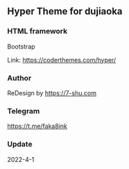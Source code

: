 ##   Hyper Theme for dujiaoka

### HTML framework

Bootstrap

Link: https://coderthemes.com/hyper/

### Author

ReDesign by https://7-shu.com

### Telegram

https://t.me/faka8ink

### Update

2022-4-1